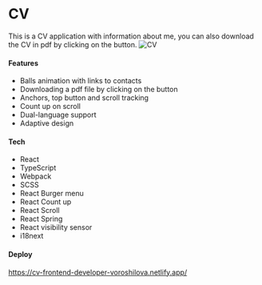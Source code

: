 # CV

This is a CV application with information about me, you can also download the CV in pdf by clicking on the button.
![CV](https://user-images.githubusercontent.com/89705439/200120983-a802fc59-e12f-4e96-b5ca-37fd780b4a7d.jpg)

#### Features

- Balls animation with links to contacts
- Downloading a pdf file by clicking on the button 
- Anchors, top button and scroll tracking
- Count up on scroll 
- Dual-language support
- Adaptive design

#### Tech

- React
- TypeScript
- Webpack
- SCSS
- React Burger menu
- React Count up
- React Scroll
- React Spring
- React visibility sensor
- i18next

#### Deploy

https://cv-frontend-developer-voroshilova.netlify.app/
